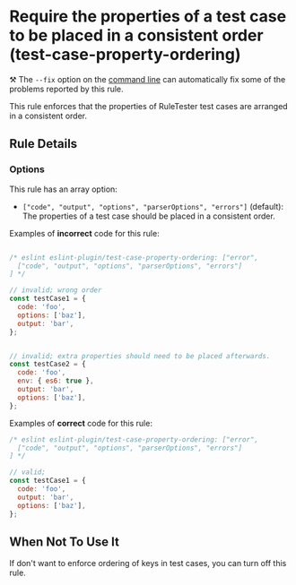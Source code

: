 # Require the properties of a test case to be placed in a consistent order (test-case-property-ordering)

⚒️ The `--fix` option on the [command line](https://eslint.org/docs/user-guide/command-line-interface#-fix) can automatically fix some of the problems reported by this rule.

This rule enforces that the properties of RuleTester test cases are arranged in a consistent order.

## Rule Details

### Options

This rule has an array option:

* `["code", "output", "options", "parserOptions", "errors"]` (default): The properties of a test case should be placed in a consistent order.

Examples of **incorrect** code for this rule:

```js

/* eslint eslint-plugin/test-case-property-ordering: ["error",
  ["code", "output", "options", "parserOptions", "errors"]
] */

// invalid; wrong order
const testCase1 = {
  code: 'foo',
  options: ['baz'],
  output: 'bar',
};


// invalid; extra properties should need to be placed afterwards.
const testCase2 = {
  code: 'foo',
  env: { es6: true },
  output: 'bar',
  options: ['baz'],
};
```

Examples of **correct** code for this rule:

```js
/* eslint eslint-plugin/test-case-property-ordering: ["error",
  ["code", "output", "options", "parserOptions", "errors"]
] */

// valid;
const testCase1 = {
  code: 'foo',
  output: 'bar',
  options: ['baz'],
};

```

## When Not To Use It

If don't want to enforce ordering of keys in test cases, you can turn off this rule.

